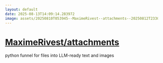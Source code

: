 ```yaml
---
layout: default
date: 2025-08-13T14:09:14.283972
image: assets/20250810T053945--MaximeRivest--attachments--20250812T233018--cropped.png
---
```


# [MaximeRivest/attachments](https://github.com/MaximeRivest/attachments)

python funnel for files into LLM-ready text and images
